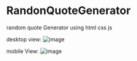 # RandonQuoteGenerator
random quote Generator using html css js

desktop view: 
![image](https://user-images.githubusercontent.com/38362696/204103835-cb0af283-f388-4316-9b8c-303079608754.png)

mobile View:
![image](https://user-images.githubusercontent.com/38362696/204122415-11bcb348-607e-4cb9-9199-89f1f98c2ad2.png)

